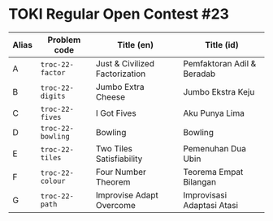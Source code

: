 # TOKI Regular Open Contest #23

| Alias | Problem code      | Title (en)                     | Title (id)                 |
| ----- | ----------------  | ------------------------------ | -------------------------- |
| A     | `troc-22-factor`  | Just & Civilized Factorization | Pemfaktoran Adil & Beradab |
| B     | `troc-22-digits`  | Jumbo Extra Cheese             | Jumbo Ekstra Keju          |
| C     | `troc-22-fives`   | I Got Fives                    | Aku Punya Lima             |
| D     | `troc-22-bowling` | Bowling                        | Bowling                    |
| E     | `troc-22-tiles`   | Two Tiles Satisfiability       | Pemenuhan Dua Ubin         |
| F     | `troc-22-colour`  | Four Number Theorem            | Teorema Empat Bilangan     |
| G     | `troc-22-path`    | Improvise Adapt Overcome       | Improvisasi Adaptasi Atasi |
